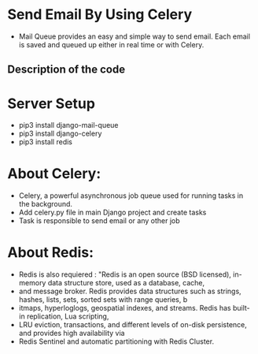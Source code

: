 # Send Email By Using Celery

* Mail Queue provides an easy and simple way to send email. Each email is saved and queued up either in real time or with Celery.

## Description of the code

# Server Setup
* pip3 install django-mail-queue
* pip3 install django-celery
* pip3 install redis
	
	
# About Celery: 
* Celery, a powerful asynchronous job queue used for running tasks in the background. 
* Add celery.py file in main Django project and create tasks
* Task is responsible to send email or any other job


 
# About Redis:
   * Redis is also requiered : "Redis is an open source (BSD licensed), in-memory data structure store, used as a database, cache, 
   * and message broker. Redis provides data structures such as strings, hashes, lists, sets, sorted sets with range queries, b
   * itmaps, hyperloglogs, geospatial indexes, and streams. Redis has built-in replication, Lua scripting, 
   * LRU eviction, transactions, and different levels of on-disk persistence, and provides high availability via 
   * Redis Sentinel and automatic partitioning with Redis Cluster.
     
